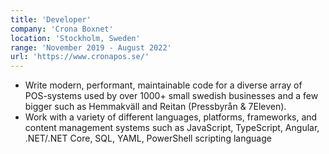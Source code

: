 ```yaml
---
title: 'Developer'
company: 'Crona Boxnet'
location: 'Stockholm, Sweden'
range: 'November 2019 - August 2022'
url: 'https://www.cronapos.se/'
---
```


- Write modern, performant, maintainable code for a diverse array of POS-systems used by over 1000+ small swedish businesses and a few bigger such as Hemmakväll and Reitan (Pressbyrån & 7Eleven).
- Work with a variety of different languages, platforms, frameworks, and content management systems such as JavaScript, TypeScript, Angular, .NET/.NET Core, SQL, YAML, PowerShell scripting language
